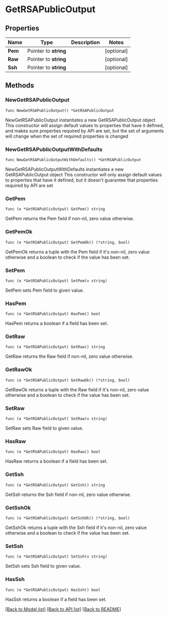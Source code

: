 # GetRSAPublicOutput

## Properties

Name | Type | Description | Notes
------------ | ------------- | ------------- | -------------
**Pem** | Pointer to **string** |  | [optional] 
**Raw** | Pointer to **string** |  | [optional] 
**Ssh** | Pointer to **string** |  | [optional] 

## Methods

### NewGetRSAPublicOutput

`func NewGetRSAPublicOutput() *GetRSAPublicOutput`

NewGetRSAPublicOutput instantiates a new GetRSAPublicOutput object
This constructor will assign default values to properties that have it defined,
and makes sure properties required by API are set, but the set of arguments
will change when the set of required properties is changed

### NewGetRSAPublicOutputWithDefaults

`func NewGetRSAPublicOutputWithDefaults() *GetRSAPublicOutput`

NewGetRSAPublicOutputWithDefaults instantiates a new GetRSAPublicOutput object
This constructor will only assign default values to properties that have it defined,
but it doesn't guarantee that properties required by API are set

### GetPem

`func (o *GetRSAPublicOutput) GetPem() string`

GetPem returns the Pem field if non-nil, zero value otherwise.

### GetPemOk

`func (o *GetRSAPublicOutput) GetPemOk() (*string, bool)`

GetPemOk returns a tuple with the Pem field if it's non-nil, zero value otherwise
and a boolean to check if the value has been set.

### SetPem

`func (o *GetRSAPublicOutput) SetPem(v string)`

SetPem sets Pem field to given value.

### HasPem

`func (o *GetRSAPublicOutput) HasPem() bool`

HasPem returns a boolean if a field has been set.

### GetRaw

`func (o *GetRSAPublicOutput) GetRaw() string`

GetRaw returns the Raw field if non-nil, zero value otherwise.

### GetRawOk

`func (o *GetRSAPublicOutput) GetRawOk() (*string, bool)`

GetRawOk returns a tuple with the Raw field if it's non-nil, zero value otherwise
and a boolean to check if the value has been set.

### SetRaw

`func (o *GetRSAPublicOutput) SetRaw(v string)`

SetRaw sets Raw field to given value.

### HasRaw

`func (o *GetRSAPublicOutput) HasRaw() bool`

HasRaw returns a boolean if a field has been set.

### GetSsh

`func (o *GetRSAPublicOutput) GetSsh() string`

GetSsh returns the Ssh field if non-nil, zero value otherwise.

### GetSshOk

`func (o *GetRSAPublicOutput) GetSshOk() (*string, bool)`

GetSshOk returns a tuple with the Ssh field if it's non-nil, zero value otherwise
and a boolean to check if the value has been set.

### SetSsh

`func (o *GetRSAPublicOutput) SetSsh(v string)`

SetSsh sets Ssh field to given value.

### HasSsh

`func (o *GetRSAPublicOutput) HasSsh() bool`

HasSsh returns a boolean if a field has been set.


[[Back to Model list]](../README.md#documentation-for-models) [[Back to API list]](../README.md#documentation-for-api-endpoints) [[Back to README]](../README.md)


